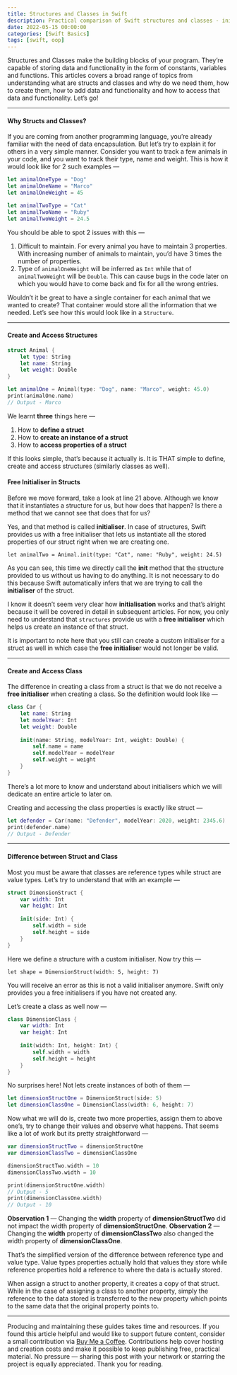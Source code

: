 ```yaml
---
title: Structures and Classes in Swift
description: Practical comparison of Swift structures and classes - initialization, stored vs computed properties, value vs reference semantics, and common usage patterns.
date: 2022-05-15 00:00:00
categories: [Swift Basics]
tags: [swift, oop]
---
```

Structures and Classes make the building blocks of your program. They’re capable of storing data and functionality in the form of constants, variables and functions. This articles covers a broad range of topics from understanding what are structs and classes and why do we need them, how to create them, how to add data and functionality and how to access that data and functionality. Let’s go!

---

#### Why Structs and Classes?
If you are coming from another programming language, you’re already familiar with the need of data encapsulation. But let’s try to explain it for others in a very simple manner. Consider you want to track a few animals in your code, and you want to track their type, name and weight. This is how it would look like for 2 such examples —

```swift
let animalOneType = "Dog"
let animalOneName = "Marco"
let animalOneWeight = 45

let animalTwoType = "Cat"
let animalTwoName = "Ruby"
let animalTwoWeight = 24.5
```

You should be able to spot 2 issues with this —
1. Difficult to maintain. For every animal you have to maintain 3 properties. With increasing number of animals to maintain, you’d have 3 times the number of properties.
2. Type of `animalOneWeight` will be inferred as `Int` while that of `animalTwoWeight` will be `Double`. This can cause bugs in the code later on which you would have to come back and fix for all the wrong entries.

Wouldn’t it be great to have a single container for each animal that we wanted to create? That container would store all the information that we needed.
Let’s see how this would look like in a `Structure`.

---

#### Create and Access Structures

```swift
struct Animal {
    let type: String
    let name: String
    let weight: Double
}

let animalOne = Animal(type: "Dog", name: "Marco", weight: 45.0)
print(animalOne.name)
// Output - Marco
```

We learnt **three** things here —
1. How to **define a struct**
2. How to **create an instance of a struct**
3. How to **access properties of a struct**

If this looks simple, that’s because it actually is. It is THAT simple to define, create and access structures (similarly classes as well).

#### Free Initialiser in Structs

Before we move forward, take a look at line 21 above. Although we know that it instantiates a structure for us, but how does that happen? Is there a method that we cannot see that does that for us?

Yes, and that method is called **initialiser**. In case of structures, Swift provides us with a free initialiser that lets us instantiate all the stored properties of our struct right when we are creating one.

`let animalTwo = Animal.init(type: "Cat", name: "Ruby", weight: 24.5)`

As you can see, this time we directly call the **init** method that the structure provided to us without us having to do anything. It is not necessary to do this because Swift automatically infers that we are trying to call the **initialiser** of the struct.

I know it doesn’t seem very clear how **initialisation** works and that’s alright because it will be covered in detail in subsequent articles. For now, you only need to understand that `structures` provide us with a **free initialiser** which helps us create an instance of that struct.

It is important to note here that you still can create a custom initialiser for a struct as well in which case the **free initialise**r would not longer be valid.

---

#### Create and Access Class

The difference in creating a class from a struct is that we do not receive a **free initialiser** when creating a class. So the definition would look like —

```swift
class Car {
    let name: String
    let modelYear: Int
    let weight: Double
    
    init(name: String, modelYear: Int, weight: Double) {
        self.name = name
        self.modelYear = modelYear
        self.weight = weight
    }
}
```

There’s a lot more to know and understand about initialisers which we will dedicate an entire article to later on.

Creating and accessing the class properties is exactly like struct —

```swift
let defender = Car(name: "Defender", modelYear: 2020, weight: 2345.6)
print(defender.name)
// Output - Defender
```

---

#### Difference between Struct and Class

Most you must be aware that classes are reference types while struct are value types. Let’s try to understand that with an example —

```swift
struct DimensionStruct {
    var width: Int
    var height: Int
    
    init(side: Int) {
        self.width = side
        self.height = side
    }
}
```

Here we define a structure with a custom initialiser. Now try this —

`let shape = DimensionStruct(width: 5, height: 7)`


You will receive an error as this is not a valid initialiser anymore. Swift only provides you a free initialisers if you have not created any.

Let’s create a class as well now —

```swift
class DimensionClass {
    var width: Int
    var height: Int
    
    init(width: Int, height: Int) {
        self.width = width
        self.height = height
    }
}
```

No surprises here! Not lets create instances of both of them —

```swift
let dimensionStructOne = DimensionStruct(side: 5)
let dimensionClassOne = DimensionClass(width: 6, height: 7)
```

Now what we will do is, create two more properties, assign them to above one’s, try to change their values and observe what happens. That seems like a lot of work but its pretty straightforward —

```swift
var dimensionStructTwo = dimensionStructOne
var dimensionClassTwo = dimensionClassOne

dimensionStructTwo.width = 10
dimensionClassTwo.width = 10

print(dimensionStructOne.width)
// Output - 5
print(dimensionClassOne.width)
// Output - 10
```

**Observation 1** — Changing the **width** property of **dimensionStructTwo** did not impact the width property of **dimensionStructOne**.
**Observation 2** — Changing the **width** property of **dimensionClassTwo** also changed the width property of **dimensionClassOne**.

That’s the simplified version of the difference between reference type and value type. Value types properties actually hold that values they store while reference properties hold a reference to where the data is actually stored.

When assign a struct to another property, it creates a copy of that struct. While in the case of assigning a class to another property, simply the reference to the data stored is transferred to the new property which points to the same data that the original property points to.

---

Producing and maintaining these guides takes time and resources. If you found this article helpful and would like to support future content, consider a small contribution via [Buy Me a Coffee](https://buymeacoffee.com/swiftsimplified). Contributions help cover hosting and creation costs and make it possible to keep publishing free, practical material. No pressure — sharing this post with your network or starring the project is equally appreciated. Thank you for reading.